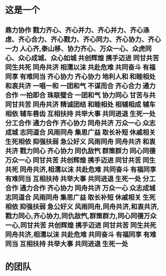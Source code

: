 # 这是一个
## 鼎力协作 戮力齐心、齐心并力、齐心并力、齐心涤虑、齐心合力、齐心戮力、齐心同力、齐心协力、齐心一力 人心齐,泰山移、协力齐心、万众一心、众虎同心、众心成城、众心如城 共创辉煌 携手迈进 同甘共苦 同生共死 同舟共济 相濡以沫 共赴危难 共同奋斗 有福同享 有难同当 齐心协力 齐心协力 地利人和 和睦相处 和衷共济 一唱一和 一团和气 不谋而合 齐心合力 通力合作 一拍即合 珠联璧合 一团和气 协力同心 甘苦与共 同甘共苦 同舟共济 精诚团结 和睦相处 相辅相成 辅车相依 辅车唇齿 互相扶持 共举大事 共同进退 生死一处 分工合作 通力合作 齐心协力 同舟共济 万众一心 众志成城 志同道合 风雨同舟 集思广益 取长补短 休戚相关 生死相依 抑强扶弱 急公好义 风雨同舟 同舟共济 和衷共济 戮力同心 齐心协力 同仇敌忾 群策群力 同心同德万众一心 同甘共苦 共创辉煌 携手迈进 同甘共苦 同生共死 同舟共济,相濡以沫 共赴危难 共同奋斗 有福同享 有难同当 互相扶持 共举大事 共同进退 生死一处 分工合作 通力合作 齐心协力 同舟共济 万众一心 众志成城 志同道合 风雨同舟 集思广益 取长补短 休戚相关 生死相依 抑强扶弱 急公好义 风雨同舟,同舟共济,和衷共济,戮力同心,齐心协力,同仇敌忾,群策群力,同心同德万众一心,同甘共苦 共创辉煌 携手迈进 同甘共苦 同生共死 同舟共济,相濡以沫 共赴危难 共同奋斗 有福同享 有难同当 互相扶持 共举大事 共同进退 生死一处
# 的团队